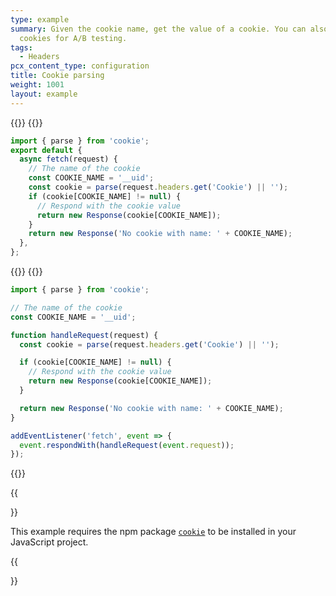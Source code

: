 ```yaml
---
type: example
summary: Given the cookie name, get the value of a cookie. You can also use
  cookies for A/B testing.
tags:
  - Headers
pcx_content_type: configuration
title: Cookie parsing
weight: 1001
layout: example
---
```


{{<tabs labels="js/esm | js/sw">}}
{{<tab label="js/esm" default="true">}}

```js
import { parse } from 'cookie';
export default {
  async fetch(request) {
    // The name of the cookie
    const COOKIE_NAME = '__uid';
    const cookie = parse(request.headers.get('Cookie') || '');
    if (cookie[COOKIE_NAME] != null) {
      // Respond with the cookie value
      return new Response(cookie[COOKIE_NAME]);
    }
    return new Response('No cookie with name: ' + COOKIE_NAME);
  },
};

```
{{</tab>}}
{{<tab label="js/sw">}}

```js
import { parse } from 'cookie';

// The name of the cookie
const COOKIE_NAME = '__uid';

function handleRequest(request) {
  const cookie = parse(request.headers.get('Cookie') || '');

  if (cookie[COOKIE_NAME] != null) {
    // Respond with the cookie value
    return new Response(cookie[COOKIE_NAME]);
  }

  return new Response('No cookie with name: ' + COOKIE_NAME);
}

addEventListener('fetch', event => {
  event.respondWith(handleRequest(event.request));
});
```
{{</tabs>}}


{{<Aside type="note" header="External dependencies">}}

This example requires the npm package [`cookie`](https://www.npmjs.com/package/cookie) to be installed in your JavaScript project.

{{</Aside>}}

